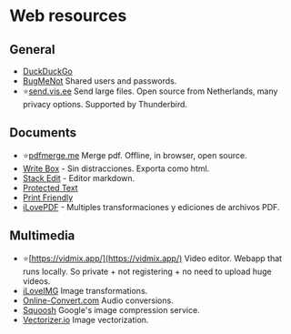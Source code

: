 # Web resources

## General
* [DuckDuckGo](https://duckduckgo.com/?k5=1&kaj=m&kak=-1&kp=-1&kam=osm&kao=-1&kad=en_GB&kae=-1)
* [BugMeNot](http://bugmenot.com/) Shared users and passwords.
* ⭐[send.vis.ee](https://send.vis.ee/) Send large files. Open source from Netherlands, many privacy options. Supported by Thunderbird.

## Documents
* ⭐[pdfmerge.me](https://pdfmerge.me) Merge pdf. Offline, in browser, open source.
* [Write Box](https://write-box.appspot.com/) - Sin distracciones. Exporta como html.
* [Stack Edit](https://stackedit.io/editor) - Editor markdown.
* [Protected Text](https://www.protectedtext.com/)
* [Print Friendly](http://www.printfriendly.com)
* [iLovePDF](http://www.ilovepdf.com/) - Multiples transformaciones y ediciones de archivos PDF.

## Multimedia
* ⭐[https://vidmix.app/](https://vidmix.app/) Video editor. Webapp that runs locally. So private + not registering + no need to upload huge videos.
* [iLoveIMG](http://www.iloveimg.com/) Image transformations.
* [Online-Convert.com](http://audio.online-convert.com/) Audio conversions.
* [Squoosh](https://squoosh.app/) Google's image compression service.
* [Vectorizer.io](https://www.vectorizer.io/) Image vectorization.


